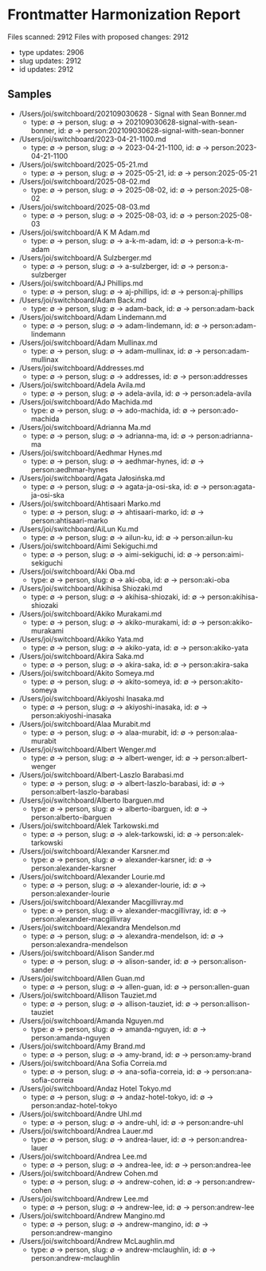 # Frontmatter Harmonization Report

Files scanned: 2912
Files with proposed changes: 2912
- type updates: 2906
- slug updates: 2912
- id updates: 2912

## Samples
- /Users/joi/switchboard/202109030628 - Signal with Sean Bonner.md
  - type: ∅ → person, slug: ∅ → 202109030628-signal-with-sean-bonner, id: ∅ → person:202109030628-signal-with-sean-bonner
- /Users/joi/switchboard/2023-04-21-1100.md
  - type: ∅ → person, slug: ∅ → 2023-04-21-1100, id: ∅ → person:2023-04-21-1100
- /Users/joi/switchboard/2025-05-21.md
  - type: ∅ → person, slug: ∅ → 2025-05-21, id: ∅ → person:2025-05-21
- /Users/joi/switchboard/2025-08-02.md
  - type: ∅ → person, slug: ∅ → 2025-08-02, id: ∅ → person:2025-08-02
- /Users/joi/switchboard/2025-08-03.md
  - type: ∅ → person, slug: ∅ → 2025-08-03, id: ∅ → person:2025-08-03
- /Users/joi/switchboard/A K M Adam.md
  - type: ∅ → person, slug: ∅ → a-k-m-adam, id: ∅ → person:a-k-m-adam
- /Users/joi/switchboard/A Sulzberger.md
  - type: ∅ → person, slug: ∅ → a-sulzberger, id: ∅ → person:a-sulzberger
- /Users/joi/switchboard/AJ Phillips.md
  - type: ∅ → person, slug: ∅ → aj-phillips, id: ∅ → person:aj-phillips
- /Users/joi/switchboard/Adam Back.md
  - type: ∅ → person, slug: ∅ → adam-back, id: ∅ → person:adam-back
- /Users/joi/switchboard/Adam Lindemann.md
  - type: ∅ → person, slug: ∅ → adam-lindemann, id: ∅ → person:adam-lindemann
- /Users/joi/switchboard/Adam Mullinax.md
  - type: ∅ → person, slug: ∅ → adam-mullinax, id: ∅ → person:adam-mullinax
- /Users/joi/switchboard/Addresses.md
  - type: ∅ → person, slug: ∅ → addresses, id: ∅ → person:addresses
- /Users/joi/switchboard/Adela Avila.md
  - type: ∅ → person, slug: ∅ → adela-avila, id: ∅ → person:adela-avila
- /Users/joi/switchboard/Ado Machida.md
  - type: ∅ → person, slug: ∅ → ado-machida, id: ∅ → person:ado-machida
- /Users/joi/switchboard/Adrianna Ma.md
  - type: ∅ → person, slug: ∅ → adrianna-ma, id: ∅ → person:adrianna-ma
- /Users/joi/switchboard/Aedhmar Hynes.md
  - type: ∅ → person, slug: ∅ → aedhmar-hynes, id: ∅ → person:aedhmar-hynes
- /Users/joi/switchboard/Agata Jałosińska.md
  - type: ∅ → person, slug: ∅ → agata-ja-osi-ska, id: ∅ → person:agata-ja-osi-ska
- /Users/joi/switchboard/Ahtisaari Marko.md
  - type: ∅ → person, slug: ∅ → ahtisaari-marko, id: ∅ → person:ahtisaari-marko
- /Users/joi/switchboard/AiLun Ku.md
  - type: ∅ → person, slug: ∅ → ailun-ku, id: ∅ → person:ailun-ku
- /Users/joi/switchboard/Aimi Sekiguchi.md
  - type: ∅ → person, slug: ∅ → aimi-sekiguchi, id: ∅ → person:aimi-sekiguchi
- /Users/joi/switchboard/Aki Oba.md
  - type: ∅ → person, slug: ∅ → aki-oba, id: ∅ → person:aki-oba
- /Users/joi/switchboard/Akihisa Shiozaki.md
  - type: ∅ → person, slug: ∅ → akihisa-shiozaki, id: ∅ → person:akihisa-shiozaki
- /Users/joi/switchboard/Akiko Murakami.md
  - type: ∅ → person, slug: ∅ → akiko-murakami, id: ∅ → person:akiko-murakami
- /Users/joi/switchboard/Akiko Yata.md
  - type: ∅ → person, slug: ∅ → akiko-yata, id: ∅ → person:akiko-yata
- /Users/joi/switchboard/Akira Saka.md
  - type: ∅ → person, slug: ∅ → akira-saka, id: ∅ → person:akira-saka
- /Users/joi/switchboard/Akito Someya.md
  - type: ∅ → person, slug: ∅ → akito-someya, id: ∅ → person:akito-someya
- /Users/joi/switchboard/Akiyoshi Inasaka.md
  - type: ∅ → person, slug: ∅ → akiyoshi-inasaka, id: ∅ → person:akiyoshi-inasaka
- /Users/joi/switchboard/Alaa Murabit.md
  - type: ∅ → person, slug: ∅ → alaa-murabit, id: ∅ → person:alaa-murabit
- /Users/joi/switchboard/Albert Wenger.md
  - type: ∅ → person, slug: ∅ → albert-wenger, id: ∅ → person:albert-wenger
- /Users/joi/switchboard/Albert-Laszlo Barabasi.md
  - type: ∅ → person, slug: ∅ → albert-laszlo-barabasi, id: ∅ → person:albert-laszlo-barabasi
- /Users/joi/switchboard/Alberto Ibarguen.md
  - type: ∅ → person, slug: ∅ → alberto-ibarguen, id: ∅ → person:alberto-ibarguen
- /Users/joi/switchboard/Alek Tarkowski.md
  - type: ∅ → person, slug: ∅ → alek-tarkowski, id: ∅ → person:alek-tarkowski
- /Users/joi/switchboard/Alexander Karsner.md
  - type: ∅ → person, slug: ∅ → alexander-karsner, id: ∅ → person:alexander-karsner
- /Users/joi/switchboard/Alexander Lourie.md
  - type: ∅ → person, slug: ∅ → alexander-lourie, id: ∅ → person:alexander-lourie
- /Users/joi/switchboard/Alexander Macgillivray.md
  - type: ∅ → person, slug: ∅ → alexander-macgillivray, id: ∅ → person:alexander-macgillivray
- /Users/joi/switchboard/Alexandra Mendelson.md
  - type: ∅ → person, slug: ∅ → alexandra-mendelson, id: ∅ → person:alexandra-mendelson
- /Users/joi/switchboard/Alison Sander.md
  - type: ∅ → person, slug: ∅ → alison-sander, id: ∅ → person:alison-sander
- /Users/joi/switchboard/Allen Guan.md
  - type: ∅ → person, slug: ∅ → allen-guan, id: ∅ → person:allen-guan
- /Users/joi/switchboard/Allison Tauziet.md
  - type: ∅ → person, slug: ∅ → allison-tauziet, id: ∅ → person:allison-tauziet
- /Users/joi/switchboard/Amanda Nguyen.md
  - type: ∅ → person, slug: ∅ → amanda-nguyen, id: ∅ → person:amanda-nguyen
- /Users/joi/switchboard/Amy Brand.md
  - type: ∅ → person, slug: ∅ → amy-brand, id: ∅ → person:amy-brand
- /Users/joi/switchboard/Ana Sofia Correia.md
  - type: ∅ → person, slug: ∅ → ana-sofia-correia, id: ∅ → person:ana-sofia-correia
- /Users/joi/switchboard/Andaz Hotel Tokyo.md
  - type: ∅ → person, slug: ∅ → andaz-hotel-tokyo, id: ∅ → person:andaz-hotel-tokyo
- /Users/joi/switchboard/Andre Uhl.md
  - type: ∅ → person, slug: ∅ → andre-uhl, id: ∅ → person:andre-uhl
- /Users/joi/switchboard/Andrea Lauer.md
  - type: ∅ → person, slug: ∅ → andrea-lauer, id: ∅ → person:andrea-lauer
- /Users/joi/switchboard/Andrea Lee.md
  - type: ∅ → person, slug: ∅ → andrea-lee, id: ∅ → person:andrea-lee
- /Users/joi/switchboard/Andrew Cohen.md
  - type: ∅ → person, slug: ∅ → andrew-cohen, id: ∅ → person:andrew-cohen
- /Users/joi/switchboard/Andrew Lee.md
  - type: ∅ → person, slug: ∅ → andrew-lee, id: ∅ → person:andrew-lee
- /Users/joi/switchboard/Andrew Mangino.md
  - type: ∅ → person, slug: ∅ → andrew-mangino, id: ∅ → person:andrew-mangino
- /Users/joi/switchboard/Andrew McLaughlin.md
  - type: ∅ → person, slug: ∅ → andrew-mclaughlin, id: ∅ → person:andrew-mclaughlin
